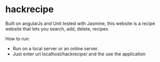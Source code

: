 # hackrecipe
Built on angularJs and Unit tested with Jasmine, 
this website is a recipe website that lets you search, add, delete, recipes

How to run: 

- Run on a local server or an online server. 
- Just enter url localhost/hackrecipe/ and the use the application
